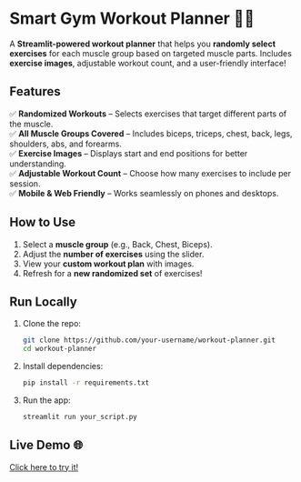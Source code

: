 # **Smart Gym Workout Planner 🏋️‍♂️**  
A **Streamlit-powered workout planner** that helps you **randomly select exercises** for each muscle group based on targeted muscle parts. Includes **exercise images**, adjustable workout count, and a user-friendly interface!  

## **Features**  
✅ **Randomized Workouts** – Selects exercises that target different parts of the muscle.  
✅ **All Muscle Groups Covered** – Includes biceps, triceps, chest, back, legs, shoulders, abs, and forearms.  
✅ **Exercise Images** – Displays start and end positions for better understanding.  
✅ **Adjustable Workout Count** – Choose how many exercises to include per session.  
✅ **Mobile & Web Friendly** – Works seamlessly on phones and desktops.  

## **How to Use**  
1. Select a **muscle group** (e.g., Back, Chest, Biceps).  
2. Adjust the **number of exercises** using the slider.  
3. View your **custom workout plan** with images.  
4. Refresh for a **new randomized set** of exercises!  

## **Run Locally**  
1. Clone the repo:  
   ```bash
   git clone https://github.com/your-username/workout-planner.git  
   cd workout-planner  
   ```
2. Install dependencies:  
   ```bash
   pip install -r requirements.txt  
   ```
3. Run the app:  
   ```bash
   streamlit run your_script.py  
   ```  

## **Live Demo 🌐**  
[Click here to try it!](https://your-app.streamlit.app)  
